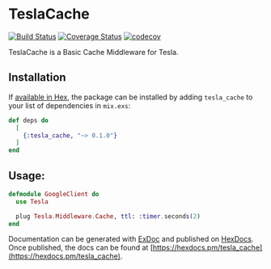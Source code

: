 # TeslaCache

[![Build Status](https://travis-ci.org/emerleite/tesla_cache.svg?branch=master)](https://travis-ci.org/emerleite/tesla_cache)
[![Coverage Status](https://coveralls.io/repos/github/emerleite/tesla_cache/badge.svg?branch=master)](https://coveralls.io/github/emerleite/tesla_cache?branch=master)
[![codecov](https://codecov.io/gh/emerleite/tesla_cache/branch/master/graph/badge.svg)](https://codecov.io/gh/emerleite/tesla_cache)

TeslaCache is a Basic Cache Middleware for Tesla.

## Installation

If [available in Hex](https://hex.pm/docs/publish), the package can be installed
by adding `tesla_cache` to your list of dependencies in `mix.exs`:

```elixir
def deps do
  [
    {:tesla_cache, "~> 0.1.0"}
  ]
end
```

## Usage:

```elixir
defmodule GoogleClient do
  use Tesla

  plug Tesla.Middleware.Cache, ttl: :timer.seconds(2)
end
```

Documentation can be generated with [ExDoc](https://github.com/elixir-lang/ex_doc)
and published on [HexDocs](https://hexdocs.pm). Once published, the docs can
be found at [https://hexdocs.pm/tesla_cache](https://hexdocs.pm/tesla_cache).

